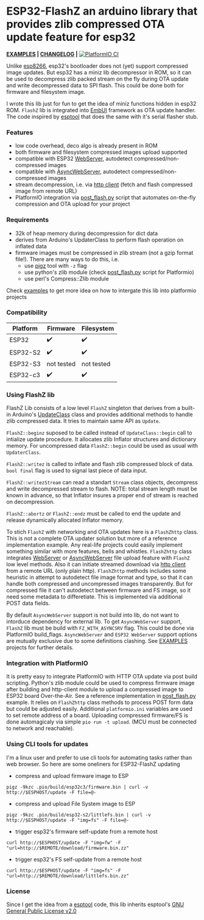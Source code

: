 ESP32-FlashZ
an arduino library that provides zlib compressed OTA update feature for esp32
======

__[EXAMPLES](/examples/README.md) | [CHANGELOG](/examples/CHANGELOG.md) |__ [![PlatformIO
 CI](https://github.com/vortigont/esp32-flashz/actions/workflows/pio_build.yml/badge.svg)](https://github.com/vortigont/esp32-flashz/actions/workflows/pio_build.yml)


Unlike [esp8266](https://github.com/esp8266/Arduino/pull/6820/commits/67ba90d3eaf01c5400d0b42cdce05ef9295d8c16), esp32's bootloader does not (yet) support compressed image updates. But esp32 has a miniz lib decompressor in ROM, so it can be used to decompress zlib packed stream on the fly during OTA update and write decompressed data to SPI flash. This could be done both for firmware and filesystem image.

I wrote this lib just for fun to get the idea of miniz functions hidden in esp32 ROM. `FlashZ` lib is integrated into [EmbUI](https://github.com/vortigont/EmbUI) framework as OTA update handler.
The code inspired by [esptool](https://github.com/espressif/esptool) that does the same with it's serial flasher stub.

### Features
 * low code overhead, deco algo is already present in ROM
 * both firmware and filesystem compressed images upload supported
 * compatible with ESP32 [WebServer](https://github.com/espressif/arduino-esp32/tree/master/libraries/WebServer), autodetect compressed/non-compressed images
 * compatible with [AsyncWebServer](https://github.com/me-no-dev/ESPAsyncWebServer), autodetect compressed/non-compressed images
 * stream decompression, i.e. via [http client](https://github.com/espressif/arduino-esp32/tree/master/libraries/HTTPClient) (fetch and flash compressed image from remote URL)
 * PlatformIO integration via [post_flash.py](/examples/asyncserver-flash/post_flash.py) script that automates on-the-fly compression and OTA upload for your project

### Requirements
 * 32k of heap memory during decompression for dict data
 * derives from Arduino's UpdaterClass to perform flash operation on inflated data
 * firmware images must be compressed in zlib stream (not a gzip format file!). There are many ways to do this, i.e.
    - use [pigz](https://zlib.net/pigz/) tool with `-z` flag
    - use python's zlib module (check [post_flash.py](/examples/asyncserver-flash/post_flash.py) script for Platformio)
    - use perl's Compress::Zlib module


Check [examples](/examples) to get more idea on how to intergate this lib into platformio projects

### Compatibility
| Platform    | Firmware           | Filesystem         |
|-------------|--------------------|--------------------|
|ESP32        | :heavy_check_mark: | :heavy_check_mark: |
|ESP32-S2     | :heavy_check_mark: | :heavy_check_mark: |
|ESP32-S3     | not tested         | not tested         |
|ESP32-c3     | :heavy_check_mark: | :heavy_check_mark: |


### Using FlashZ lib
FlashZ Lib consists of a low level `FlashZ` singleton that derives from a built-in Arduino's [UpdateClass](https://github.com/espressif/arduino-esp32/tree/master/libraries/Update) class and provides additional methods to handle zlib compressed data. It tries to maintain same API as `Update`.

`FlashZ::beginz` suposed to be called instead of `UpdateClass::begin` call to intialize update procedure. It allocates zlib Inflator structures and dictionary memory. For uncompressed data `FlashZ::begin` could be used as usual with `UpdaterClass`.

`FlashZ::writez` is called to inflate and flash zlib compressed block of data. `bool final` flag is used to signal last piece of data input.

`FlashZ::writezStream` can read a standart `Stream` class objects, decompress and write decompressed stream to flash.
NOTE: total stream length must be known in advance, so that Inflator insures a proper end of stream is reached on decompression.

`FlashZ::abortz` or `FlashZ::endz` must be called to end the update and release dynamically allocated Inflator memory.

To stich `FlashZ` with networking and OTA updates here is a `FlashZhttp` class. This is not a complete OTA updater solution but more of a reference implementation example. Any real-life projects could easily implement something similar with more features, bells and whistles.
`FlashZhttp` class integrates [WebServer](https://github.com/espressif/arduino-esp32/tree/master/libraries/WebServer) or [AsyncWebServer](https://github.com/me-no-dev/ESPAsyncWebServer) file upload feature with `FlashZ` low level methods. Also it can initiate streamed download via [http client](https://github.com/espressif/arduino-esp32/tree/master/libraries/) from a remote URL (only plain http).
`FlashZhttp` methods includes some heuristic in attempt to autodetect file image format and type, so that it can handle both compressed and uncompressed images transparently. But for compressed file it can't autodetect between firmware and FS image, so it need some metadata to differetiate. This is implemented via additional POST data fields.

By default `AsyncWebServer` support is not build into lib, do not want to intorduce dependency for external lib.
To get `AsyncWebServer` support, `FlashZ` lib must be build with `FZ_WITH_ASYNCSRV` flag. This could be done via PlatformIO build_flags. `AsyncWebServer` and `ESP32 WebServer` support options are mutually exclusive due to some definitions clashing.
See [EXAMPLES](/examples/README.md) projects for further details.


### Integration with PlatformIO
It is pretty easy to integrate PlatformIO with HTTP OTA update via post build scripting. Python's zlib module could be used to compress firmware image after building and http-client module to upload a compressed image to  ESP32 board Over-the-Air. See a reference implementation in [post_flash.py](/examples/asyncserver-flash/post_flash.py) example. It relies on `FlashZhttp` class methods to process POST form data but could be adjusted easily. Additional `platformio.ini` variables are used to set remote address of a board. Uploading compressed firmware/FS is done automagicaly via simple `pio run -t upload`. (MCU must be connected to network and reachable).

### Using CLI tools for updates
I'm a linux user and prefer to use cli tools for automating tasks rather than web browser. So here are some oneliners for ESP32-FlashZ updating

 - compress and upload firmware image to ESP

`pigz -9kzc .pio/build/esp32c3/firmware.bin | curl -v http://$ESPHOST/update -F file=@-`

 - compress and upload File System image to ESP

`pigz -9kzc .pio/build/esp32-s2/littlefs.bin | curl -v http://$ESPHOST/update -F "img=fs" -F file=@-`

 - trigger esp32's firmware self-update from a remote host

`curl http://$ESPHOST/update -F "img=fw" -F "url=http://$REMOTE/download/firmware.bin.zz"`

 - trigger esp32's FS self-update from a remote host

`curl http://$ESPHOST/update -F "img=fs" -F "url=http://$REMOTE/download/littlefs.bin.zz"`


### License
Since I get the idea from a [esptool](https://github.com/espressif/esptool) code, this lib inherits esptool's [GNU General Public License v2.0](LICENSE)

